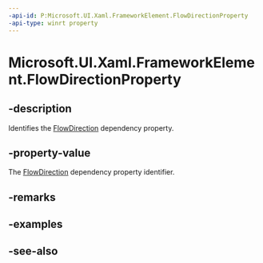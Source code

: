 ```yaml
---
-api-id: P:Microsoft.UI.Xaml.FrameworkElement.FlowDirectionProperty
-api-type: winrt property
---
```


<!-- Property syntax
public Microsoft.UI.Xaml.DependencyProperty FlowDirectionProperty { get; }
-->

# Microsoft.UI.Xaml.FrameworkElement.FlowDirectionProperty

## -description

Identifies the [FlowDirection](frameworkelement_flowdirection.md) dependency property.

## -property-value

The [FlowDirection](frameworkelement_flowdirection.md) dependency property identifier.

## -remarks

## -examples

## -see-also
